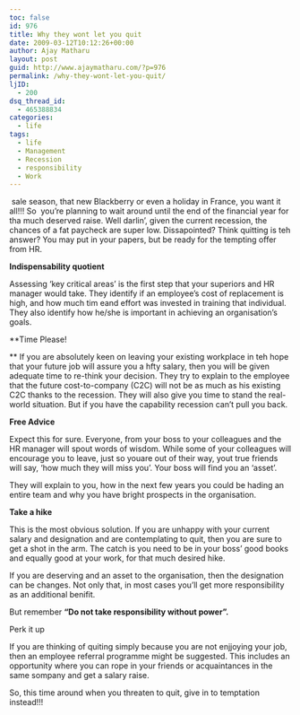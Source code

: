 ```yaml
---
toc: false
id: 976
title: Why they wont let you quit
date: 2009-03-12T10:12:26+00:00
author: Ajay Matharu
layout: post
guid: http://www.ajaymatharu.com/?p=976
permalink: /why-they-wont-let-you-quit/
ljID:
  - 200
dsq_thread_id:
  - 465388834
categories:
  - life
tags:
  - life
  - Management
  - Recession
  - responsibility
  - Work
---
```

 sale season, that new Blackberry or even a holiday in France, you want it all!!! So  you&#8217;re planning to wait around until the end of the financial year for tha much deserved raise. Well darlin&#8217;, given the current recession, the chances of a fat paycheck are super low. Dissapointed? Think quitting is teh answer? You may put in your papers, but be ready for the tempting offer from HR.

**Indispensability quotient**
  
Assessing &#8216;key critical areas&#8217; is the first step that your superiors and HR manager would take. They identify if an employee&#8217;s cost of replacement is high, and how much tim eand effort was invested in training that individual. They also identify how he/she is important in achieving an organisation&#8217;s goals.

**Time Please!
  
** If you are absolutely keen on leaving your existing workplace in teh hope that your future job will assure you a hfty salary, then you will be given adequate time to re-think your decision. They try to explain to the employee that the future cost-to-company (C2C) will not be as much as his existing C2C thanks to the recession. They will also give you time to stand the real-world situation. But if you have the capability recession can&#8217;t pull you back.

**Free Advice**
  
Expect this for sure. Everyone, from your boss to your colleagues and the HR manager will spout words of wisdom. While some of your colleagues will encourage you to leave, just so youare out of their way, yout true friends will say, &#8216;how much they will miss you&#8217;. Your boss will find you an &#8216;asset&#8217;.
  
They will explain to you, how in the next few years you could be hading an entire team and why you have bright prospects in the organisation.

**Take a hike**
  
This is the most obvious solution. If you are unhappy with your current salary and designation and are contemplating to quit, then you are sure to get a shot in the arm. The catch is you need to be in your boss&#8217; good books and equally good at your work, for that much desired hike.
  
If you are deserving and an asset to the organisation, then the designation can be changes. Not only that, in most cases you&#8217;ll get more responsibility as an additional benifit.

But remember **&#8220;Do not take responsibility without power&#8221;.**

Perk it up
  
If you are thinking of quiting simply because you are not enjjoying your job, then an employee referral programme might be suggested. This includes an opportunity where you can rope in your friends or acquaintances in the same sompany and get a salary raise.

So, this time around when you threaten to quit, give in to temptation instead!!!
